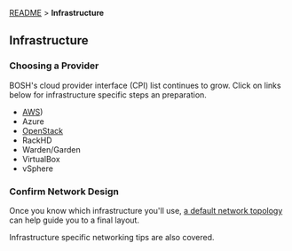 [README](README.md) > **Infrastructure**

## Infrastructure

### Choosing a Provider

BOSH's cloud provider interface (CPI) list continues to grow.  Click on links below for infrastructure specific steps an preparation.

* [AWS](infrastructure/aws.md))
* Azure
* [OpenStack](infrastructure/openstack.md)
* RackHD
* Warden/Garden
* VirtualBox
* vSphere

### Confirm Network Design

Once you know which infrastructure you'll use, [a default network topology](network.md) can help guide you to a final layout.

Infrastructure specific networking tips are also covered.
